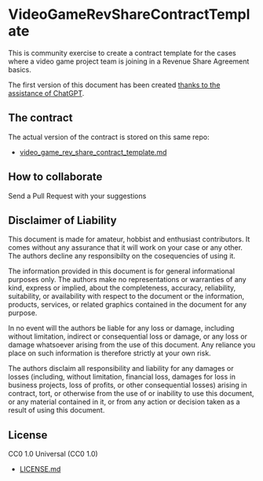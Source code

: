 # VideoGameRevShareContractTemplate

This is community exercise to create a contract template for the cases where a video game project team is joining in a Revenue Share Agreement basics.

The first version of this document has been created [thanks to the assistance of ChatGPT](https://chatgpt.com/share/f407b236-98f1-4f61-b610-8436d3537934).

## The contract

The actual version of the contract is stored on this same repo:

- [video_game_rev_share_contract_template.md](video_game_rev_share_contract_template.md)

## How to collaborate

Send a Pull Request with your suggestions

## Disclaimer of Liability

This document is made for amateur, hobbist and enthusiast contributors. It comes without any assurance that it will work on your case or any other. The authors decline any responsibilty on the cosequencies of using it.

The information provided in this document is for general informational purposes only. The authors make no representations or warranties of any kind, express or implied, about the completeness, accuracy, reliability, suitability, or availability with respect to the document or the information, products, services, or related graphics contained in the document for any purpose.

In no event will the authors be liable for any loss or damage, including without limitation, indirect or consequential loss or damage, or any loss or damage whatsoever arising from the use of this document. Any reliance you place on such information is therefore strictly at your own risk.

The authors disclaim all responsibility and liability for any damages or losses (including, without limitation, financial loss, damages for loss in business projects, loss of profits, or other consequential losses) arising in contract, tort, or otherwise from the use of or inability to use this document, or any material contained in it, or from any action or decision taken as a result of using this document.

## License

CC0 1.0 Universal (CC0 1.0)

- [LICENSE.md](LICENSE.md)
